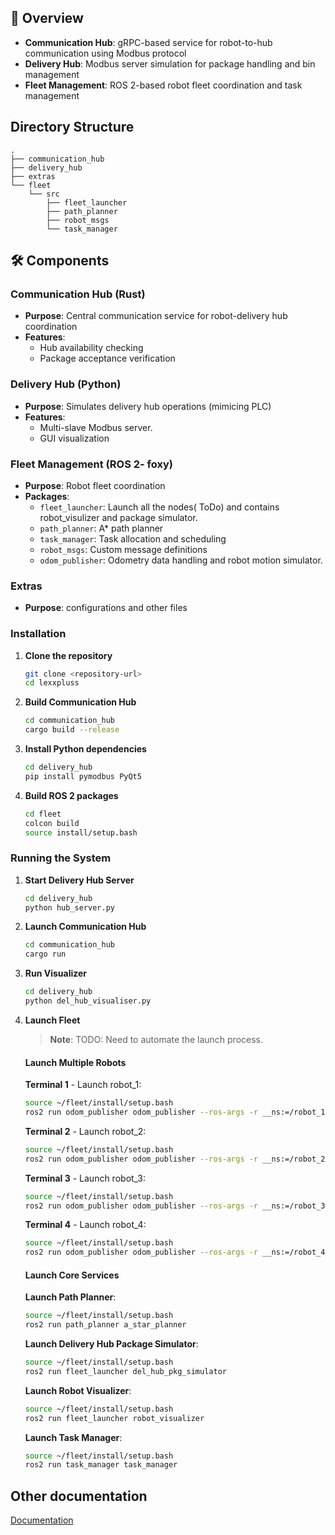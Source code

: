 
## 🚀 Overview

- **Communication Hub**: gRPC-based service for robot-to-hub communication using Modbus protocol
- **Delivery Hub**: Modbus server simulation for package handling and bin management
- **Fleet Management**: ROS 2-based robot fleet coordination and task management

## Directory Structure

```
.
├── communication_hub
├── delivery_hub
├── extras
└── fleet
    └── src
        ├── fleet_launcher
        ├── path_planner
        ├── robot_msgs
        └── task_manager
```

## 🛠️ Components

### Communication Hub (Rust)
- **Purpose**: Central communication service for robot-delivery hub coordination
- **Features**:
  - Hub availability checking
  - Package acceptance verification

### Delivery Hub (Python)
- **Purpose**: Simulates delivery hub operations (mimicing PLC)
- **Features**:
  - Multi-slave Modbus server.
  - GUI visualization

### Fleet Management (ROS 2- foxy)
- **Purpose**: Robot fleet coordination
- **Packages**:
  - `fleet_launcher`: Launch all the nodes( ToDo) and contains robot_visulizer and package simulator.
  - `path_planner`: A* path planner 
  - `task_manager`: Task allocation and scheduling
  - `robot_msgs`: Custom message definitions
  - `odom_publisher`: Odometry data handling and robot motion simulator.

### Extras
- **Purpose**: configurations and other files



### Installation

1. **Clone the repository**
   ```bash
   git clone <repository-url>
   cd lexxpluss
   ```

2. **Build Communication Hub**
   ```bash
   cd communication_hub
   cargo build --release
   ```

3. **Install Python dependencies**
   ```bash
   cd delivery_hub
   pip install pymodbus PyQt5
   ```

4. **Build ROS 2 packages**
   ```bash
   cd fleet
   colcon build
   source install/setup.bash
   ```

### Running the System

1. **Start Delivery Hub Server**
   ```bash
   cd delivery_hub
   python hub_server.py 
   ```

2. **Launch Communication Hub**
   ```bash
   cd communication_hub
   cargo run
   ```

3. **Run Visualizer**
   ```bash
   cd delivery_hub
   python del_hub_visualiser.py
   ```
4. **Launch Fleet**
   > **Note**: TODO: Need to automate the launch process.
   
   #### Launch Multiple Robots
   
   **Terminal 1** - Launch robot_1:
   ```bash
   source ~/fleet/install/setup.bash 
   ros2 run odom_publisher odom_publisher --ros-args -r __ns:=/robot_1
   ```
   
   **Terminal 2** - Launch robot_2:
   ```bash
   source ~/fleet/install/setup.bash 
   ros2 run odom_publisher odom_publisher --ros-args -r __ns:=/robot_2
   ```
   
   **Terminal 3** - Launch robot_3:
   ```bash
   source ~/fleet/install/setup.bash 
   ros2 run odom_publisher odom_publisher --ros-args -r __ns:=/robot_3
   ```
   
   **Terminal 4** - Launch robot_4:
   ```bash
   source ~/fleet/install/setup.bash 
   ros2 run odom_publisher odom_publisher --ros-args -r __ns:=/robot_4
   ```

   #### Launch Core Services
   
   **Launch Path Planner**:
   ```bash
   source ~/fleet/install/setup.bash 
   ros2 run path_planner a_star_planner
   ```

   **Launch Delivery Hub Package Simulator**:
   ```bash
   source ~/fleet/install/setup.bash 
   ros2 run fleet_launcher del_hub_pkg_simulator
   ```
   
   **Launch Robot Visualizer**:
   ```bash
   source ~/fleet/install/setup.bash 
   ros2 run fleet_launcher robot_visualizer
   ```
   
   **Launch Task Manager**:
   ```bash
   source ~/fleet/install/setup.bash 
   ros2 run task_manager task_manager
   ```

## Other documentation
 [Documentation](https://www.notion.so/220ae74bd23880d28e24f494836fe45b?v=225ae74bd2388016b8c9000c03b32c10)
